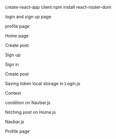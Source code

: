 <!-- # 14 Client side -->
create-react-app client
npm install react-router-dom

<!-- # 15 -->
login and sign up page

<!-- # 16 -->
profile page

<!-- # 17 -->
Home page

<!-- # 18 -->
Create post

<!-- # 19 Signup -->
Sign up

<!-- # 20 -->
Sign in

<!-- # 21 -->
Create post

<!-- # 22 -->
Saving token local storage in Login.js

<!-- # 23 -->
Context

<!-- # 24 -->
condition on Navbar.js

<!-- # 25 -->
fetching post on Home.js

<!-- # 26 Logout -->
Navbar.js

<!-- # 27 -->
Profile page

<!-- # 28 -->

